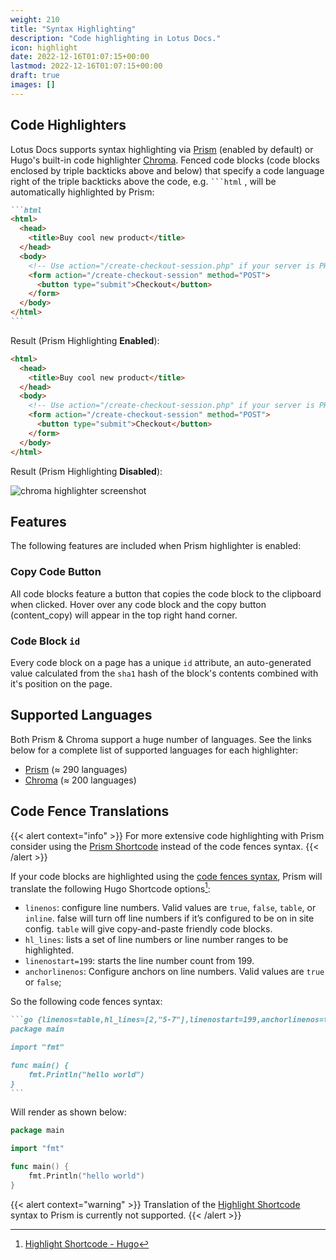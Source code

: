 ```yaml
---
weight: 210
title: "Syntax Highlighting"
description: "Code highlighting in Lotus Docs."
icon: highlight
date: 2022-12-16T01:07:15+00:00
lastmod: 2022-12-16T01:07:15+00:00
draft: true
images: []
---
```


## Code Highlighters

Lotus Docs supports syntax highlighting via [Prism](https://prismjs.com/) (enabled by default) or Hugo's built-in code highlighter [Chroma](https://github.com/alecthomas/chroma). Fenced code blocks (code blocks enclosed by triple backticks above and below) that specify a code language right of the triple backticks above the code, e.g. ` ```html ` , will be automatically highlighted by Prism:

````md
```html
<html>
  <head>
    <title>Buy cool new product</title>
  </head>
  <body>
    <!-- Use action="/create-checkout-session.php" if your server is PHP based. -->
    <form action="/create-checkout-session" method="POST">
      <button type="submit">Checkout</button>
    </form>
  </body>
</html>
```
````

Result (Prism Highlighting **Enabled**):
```html
<html>
  <head>
    <title>Buy cool new product</title>
  </head>
  <body>
    <!-- Use action="/create-checkout-session.php" if your server is PHP based. -->
    <form action="/create-checkout-session" method="POST">
      <button type="submit">Checkout</button>
    </form>
  </body>
</html>
```

Result (Prism Highlighting **Disabled**):

![chroma highlighter screenshot](https://res.cloudinary.com/lotuslabs/image/upload/v1673109682/Lotus%20Docs/images/chroma-highlighter-screenshot_xqqw5v.webp)

## Features

The following features are included when Prism highlighter is enabled:

### Copy Code Button

All code blocks feature a button that copies the code block to the clipboard when clicked. Hover over any code block and the copy button (<span class="material-icons align-text-bottom">content_copy</span>) will appear in the top right hand corner.

### Code Block `id`

Every code block on a page has a unique `id` attribute, an auto-generated value calculated from the `sha1` hash of the block's contents combined with it's position on the page.

## Supported Languages

Both Prism & Chroma support a huge number of languages. See the links below for a complete list of supported languages for each highlighter:

- [Prism](https://prismjs.com/#supported-languages) (≈ 290 languages)
- [Chroma](https://gohugo.io/content-management/syntax-highlighting/#list-of-chroma-highlighting-languages) (≈ 200 languages)

## Code Fence Translations

{{< alert context="info" >}}
For more extensive code highlighting with Prism consider using the [Prism Shortcode](../../shortcodes/prism/) instead of the code fences syntax.
{{< /alert >}}

If your code blocks are highlighted using the [code fences syntax](https://gohugo.io/content-management/syntax-highlighting/#highlighting-in-code-fences), Prism will translate the following Hugo Shortcode options[^1]:

- `linenos`: configure line numbers. Valid values are `true`, `false`, `table`, or `inline`. false will turn off line numbers if it’s configured to be on in site config. `table` will give copy-and-paste friendly code blocks.
- `hl_lines`: lists a set of line numbers or line number ranges to be highlighted.
- `linenostart=199`: starts the line number count from 199.
- `anchorlinenos`: Configure anchors on line numbers. Valid values are `true` or `false`;

So the following code fences syntax:
````md
```go {linenos=table,hl_lines=[2,"5-7"],linenostart=199,anchorlinenos=true}
package main

import "fmt"

func main() {
    fmt.Println("hello world")
}
```
````

Will render as shown below:

```go {linenos=true,hl_lines=[2,"5-7"],linenostart=199,anchorlinenos=true,lineanchors=prefix}
package main

import "fmt"

func main() {
    fmt.Println("hello world")
}
```

{{< alert context="warning" >}}
Translation of the [Highlight Shortcode](https://gohugo.io/content-management/syntax-highlighting/#example-highlight-shortcode) syntax to Prism is currently not supported.
{{< /alert >}}


[^1]: [Highlight Shortcode - Hugo](https://gohugo.io/content-management/syntax-highlighting/#highlight-shortcode)